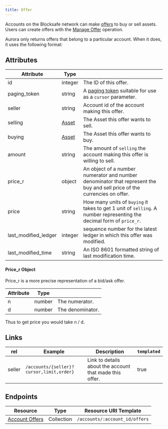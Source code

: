 ```yaml
---
title: Offer
---
```


Accounts on the Blocksafe network can make [offers](http://blocksafe.org/developers/learn/concepts/exchange.html) to buy or sell assets.  Users can create offers with the [Manage Offer](http://blocksafe.org/developers/learn/concepts/list-of-operations.html) operation.

Aurora only returns offers that belong to a particular account.  When it does, it uses the following format:

## Attributes
| Attribute    | Type             |                                                                                                                        |
|--------------|------------------|------------------------------------------------------------------------------------------------------------------------|
| id           | integer           | The ID of this offer. |
| paging_token | string           | A [paging token](./page.md) suitable for use as a `cursor` parameter.                                                                |
| seller      | string           | Account id of the account making this offer.                                                    |
| selling     | [Asset](http://blocksafe.org/developers/learn/concepts/assets.html)           | The Asset this offer wants to sell.                      |
| buying     | [Asset](http://blocksafe.org/developers/learn/concepts/assets.html) | The Asset this offer wants to buy. |
| amount | string | The amount of `selling` the account making this offer is willing to sell.|
| price_r | object | An object of a number numerator and number denominator that represent the buy and sell price of the currencies on offer.|
| price| string | How many units of `buying` it takes to get 1 unit of `selling`. A number representing the decimal form of `price_r`.|
| last_modified_ledger| integer | sequence number for the latest ledger in which this offer was modified.||
| last_modified_time| string | An ISO 8601 formatted string of last modification time.||

#### Price_r Object
Price_r is a more precise representation of a bid/ask offer.

|    Attribute     |  Type  |                                                                                                                                |
| ---------------- | ------ | ------------------------------------------------------------------------------------------------------------------------------ |
| n               | number | The numerator.   |
| d              | number | The denominator.  |

Thus to get price you would take n / d.



## Links
| rel          | Example                                                                                           | Description                                                | `templated` |
|--------------|---------------------------------------------------------------------------------------------------|------------------------------------------------------------|-------------|
| seller      | `/accounts/{seller}?cursor,limit,order}`      | Link to details about the account that made this offer. | true        |


## Endpoints

| Resource                 | Type       | Resource URI Template                |
|--------------------------|------------|--------------------------------------|
| [Account Offers](../offers-for-account.md)       | Collection | `/accounts/:account_id/offers`       |
